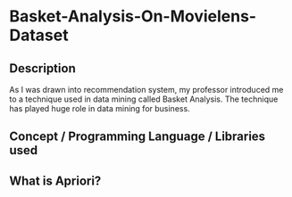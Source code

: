 # Basket-Analysis-On-Movielens-Dataset

## Description
As I was drawn into recommendation system, my professor introduced me to a technique used in data mining called Basket Analysis. The technique has played huge role in data mining for business. 
## Concept / Programming Language / Libraries used
## What is Apriori?
